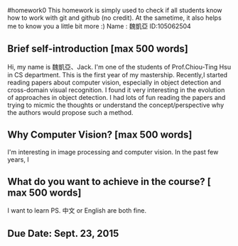 #homework0
This homework is simply used to check if all students know how to work with git and github (no credit).
At the sametime, it also helps me to know you a little bit more :)
Name : 魏凱亞     ID:105062504
## Brief self-introduction [max 500 words]
Hi, my name is 魏凱亞、Jack. I'm one of the students of Prof.Chiou-Ting Hsu in CS department.
This is the first year of my mastership. Recently,I started reading papers about computer vision, especially in object detection and cross-domain visual recognition. I found it very interesting in the evolution of approaches in object detection.
I had lots of fun reading the papers and trying to micmic the thoughts or understand the concept/perspective why the authors would propose such a method.
## Why Computer Vision? [max 500 words]
I'm interesting in image processing and computer vision. In the past few years, I 
## What do you want to achieve in the course? [ max 500 words]
I want to learn 
PS. 中文 or English are both fine.

## Due Date: Sept. 23, 2015
